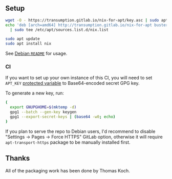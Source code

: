 ## Setup

```sh
wget -O - https://transumption.gitlab.io/nix-for-apt/key.asc | sudo apt-key add -
echo 'deb [arch=amd64] http://transumption.gitlab.io/nix-for-apt buster main' \
  | sudo tee /etc/apt/sources.list.d/nix.list

sudo apt update
sudo apt install nix
```

See [Debian `README`][] for usage.

### CI

If you want to set up your own instance of this CI, you will need to set
`APT_KEY` [protected variable][] to Base64-encoded secret GPG key.

To generate a new key, run:

```sh
(
  export GNUPGHOME=$(mktemp -d)
  gpg1 --batch --gen-key keygen
  gpg1 --export-secret-keys | (base64 -w0; echo)
)
```

If you plan to serve the repo to Debian users, I'd recommend to disable
"Settings -> Pages -> Force HTTPS" GitLab option, otherwise it will require
`apt-transport-https` package to be manually installed first.

## Thanks

All of the packaging work has been done by Thomas Koch.

[Debian `README`]: https://salsa.debian.org/debian/nix/blob/master/debian/README.Debian
[protected variable]: https://docs.gitlab.com/ee/ci/variables/#protected-variables
